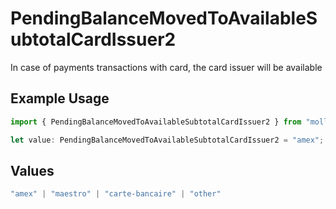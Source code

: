 # PendingBalanceMovedToAvailableSubtotalCardIssuer2

In case of payments transactions with card, the card issuer will be available

## Example Usage

```typescript
import { PendingBalanceMovedToAvailableSubtotalCardIssuer2 } from "mollie-api-typescript/models/operations";

let value: PendingBalanceMovedToAvailableSubtotalCardIssuer2 = "amex";
```

## Values

```typescript
"amex" | "maestro" | "carte-bancaire" | "other"
```